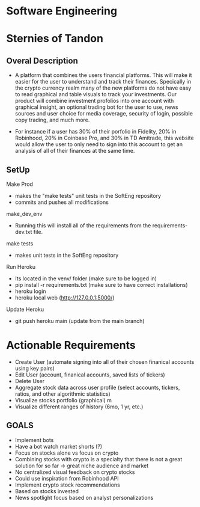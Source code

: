 # Software Engineering

# Sternies of Tandon

## Overal Description

  - A platform that combines the users financial platforms. This will make it easier for the user to understand and track their finances. Specically in the crypto currency realm many of the new platforms do not have easy to read graphical and table visuals to track your investments. Our product will combine investment profolios into one account with graphical insight, an optional trading bot for the user to use, news sources and user choice for media coverage, security of login, possible copy trading, and much more. 

  - For instance if a user has 30% of their porfolio in Fidelity, 20% in Robinhood, 20% in Coinbase Pro, and 30% in TD Amitrade, this website would allow the user to only need to sign into this account to get an analysis of all of their finances at the same time. 

## SetUp 

  Make Prod
  - makes the "make tests" unit tests in the SoftEng repository
  - commits and pushes all modifications

  make_dev_env
  - Running this will install all of the requirements from the requirements-dev.txt file.

  make tests 
  - makes unit tests in the SoftEng repository 

  Run Heroku 
  - Its located in the venv/ folder (make sure to be logged in)
  - pip install -r requirements.txt  (make sure to have correct installations)
  - heroku login 
  - heroku local web (http://127.0.0.1:5000/)

  Update Heroku 
  - git push heroku main (update from the main branch)

# Actionable Requirements
  - Create User (automate signing into all of their chosen finanical accounts using key pairs) 
  - Edit User (account, finanical accounts, saved lists of tickers) 
  - Delete User
  - Aggregate stock data across user profile (select accounts, tickers, ratios, and other algorithmic statistics)
  - Visualize stocks portfolio (graphical) m
  - Visualize different ranges of history (6mo, 1 yr, etc.)

## GOALS

   - Implement bots
   - Have a bot watch market shorts (?)
   - Focus on stocks alone vs focus on crypto
   - Combining stocks with crypto is a specialty that there is not a great solution for so far → great niche audience and market
   - No centralized visual feedback on crypto stocks
   - Could use inspiration from Robinhood API
   - Implement crypto stock recommendations
   - Based on stocks invested
   - News spotlight focus based on analyst personalizations
